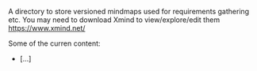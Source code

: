 A directory to store versioned mindmaps used for requirements gathering etc. You may need to download Xmind to view/explore/edit them https://www.xmind.net/

Some of the curren content: 
 * [...]
